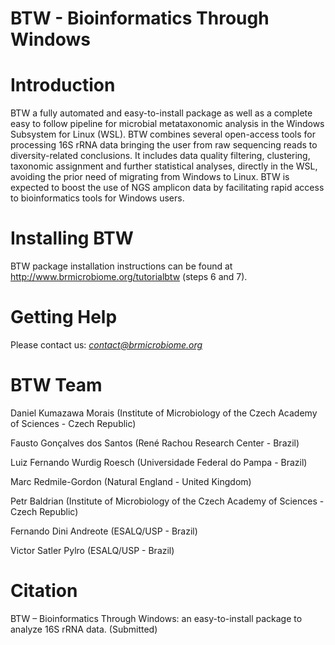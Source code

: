 # BTW - Bioinformatics Through Windows


# Introduction

BTW a fully automated and easy-to-install package as well as a complete easy to follow pipeline for microbial metataxonomic analysis in the Windows Subsystem for Linux (WSL). BTW combines several open-access tools for processing 16S rRNA data bringing the user from raw sequencing reads to diversity-related conclusions. It includes data quality filtering, clustering, taxonomic assignment and further statistical analyses, directly in the WSL, avoiding the prior need of migrating from Windows to Linux. BTW is expected to boost the use of NGS amplicon data by facilitating rapid access to bioinformatics tools for Windows users. 


# Installing BTW
BTW package installation instructions can be found at http://www.brmicrobiome.org/tutorialbtw (steps 6 and 7).


# Getting Help

Please contact us: *contact@brmicrobiome.org*


# BTW Team

Daniel Kumazawa Morais (Institute of Microbiology of the Czech Academy of Sciences - Czech Republic)

Fausto Gonçalves dos Santos (René Rachou Research Center - Brazil)

Luiz Fernando Wurdig Roesch (Universidade Federal do Pampa - Brazil)

Marc Redmile-Gordon (Natural England - United Kingdom)

Petr Baldrian (Institute of Microbiology of the Czech Academy of Sciences - Czech Republic)

Fernando Dini Andreote (ESALQ/USP - Brazil)

Victor Satler Pylro (ESALQ/USP - Brazil)


# Citation

BTW – Bioinformatics Through Windows: an easy-to-install package to analyze 16S rRNA data. (Submitted)
